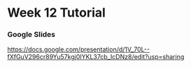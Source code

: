 # Week 12 Tutorial

### Google Slides
https://docs.google.com/presentation/d/1V_70L--fXfGuV296cr89Yu57kgj0IYKL37cb_IcDNz8/edit?usp=sharing
